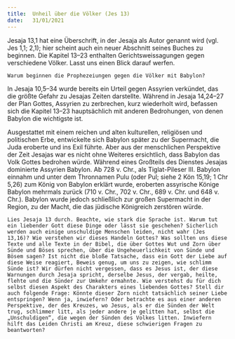 ```yaml
---
title:  Unheil über die Völker (Jes 13)
date:   31/01/2021
---
```


Jesaja 13,1 hat eine Überschrift, in der Jesaja als Autor genannt wird (vgl. Jes 1,1; 2,1); hier scheint auch ein neuer Abschnitt seines Buches zu beginnen. Die Kapitel 13–23 enthalten Gerichtsweissagungen gegen verschiedene Völker. Lasst uns einen Blick darauf werfen.

`Warum beginnen die Prophezeiungen gegen die Völker mit Babylon?`

In Jesaja 10,5–34 wurde bereits ein Urteil gegen Assyrien verkündet, das die größte Gefahr zu Jesajas Zeiten darstellte. Während in Jesaja 14,24–27 der Plan Gottes, Assyrien zu zerbrechen, kurz wiederholt wird, befassen sich die Kapitel 13–23 hauptsächlich mit anderen Bedrohungen, von denen Babylon die wichtigste ist.

Ausgestattet mit einem reichen und alten kulturellen, religiösen und politischen Erbe, entwickelte sich Babylon später zu der Supermacht, die Juda eroberte und ins Exil führte. Aber aus der menschlichen Perspektive der Zeit Jesajas war es nicht ohne Weiteres ersichtlich, dass Babylon das Volk Gottes bedrohen würde. Während eines Großteils des Dienstes Jesajas dominierte Assyrien Babylon. Ab 728 v. Chr., als Tiglat-Pileser III. Babylon einnahm und unter dem Thronnamen Pulu (oder Pul; siehe 2 Kön 15,19; 1 Chr 5,26) zum König von Babylon erklärt wurde, eroberten assyrische Könige Babylon mehrmals zurück (710 v. Chr., 702 v. Chr., 689 v. Chr. und 648 v. Chr.). Babylon wurde jedoch schließlich zur großen Supermacht in der Region, zu der Macht, die das jüdische Königreich zerstören würde.

`Lies Jesaja 13 durch. Beachte, wie stark die Sprache ist. Warum tut ein liebender Gott diese Dinge oder lässt sie geschehen? Sicherlich werden auch einige unschuldige Menschen leiden, nicht wahr (Jes 13,16)? Wie verstehen wir dieses Handeln Gottes? Was sollten uns diese Texte und alle Texte in der Bibel, die über Gottes Wut und Zorn über Sünde und Böses sprechen, über die Ungeheuerlichkeit von Sünde und Bösem sagen? Ist nicht die bloße Tatsache, dass ein Gott der Liebe auf diese Weise reagiert, Beweis genug, um uns zu zeigen, wie schlimm Sünde ist? Wir dürfen nicht vergessen, dass es Jesus ist, der diese Warnungen durch Jesaja spricht, derselbe Jesus, der vergab, heilte, flehte und die Sünder zur Umkehr ermahnte. Wie verstehst du für dich selbst diesen Aspekt des Charakters eines liebenden Gottes? Stell dir auch folgende Frage: Könnte dieser Zorn nicht tatsächlich seiner Liebe entspringen? Wenn ja, inwiefern? Oder betrachte es aus einer anderen Perspektive, der des Kreuzes, wo Jesus, als er die Sünden der Welt trug, schlimmer litt, als jeder andere je gelitten hat, selbst die „Unschuldigen“, die wegen der Sünden des Volkes litten. Inwiefern hilft das Leiden Christi am Kreuz, diese schwierigen Fragen zu beantworten?`